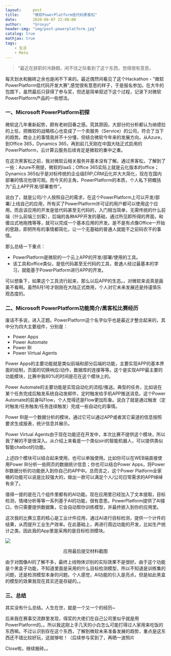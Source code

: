 ```yaml
---
layout:     post
title:      "微软PowerPlatform低代码黑客松"
date:       2020-06-07 22:00:00
author:     "Groxyu"
header-img: "img/post-powerplatform.jpg"
catalog: true
mathjax: true
tags:
    - 生活
    - Meta
---
```


> “最近在辞职的冷静期，闲不住之际看到了这个东西，觉得很有意思。

每天划水和搬砖之余也是闲不下来的。最近偶然间看见了这个Hackathon - "微软PowerPlatform低代码开发大赛",感觉很有意思的样子，于是报名参加。在大牛的包围下，虽然最后只获得了参与奖，但还是简单叙述下这个过程，记录下对微软PowerPlatform产品的一些想法。

### 一、Microsoft PowerPlatform初探
微软这几年重新起势，颇有老树回春之感。究其原因，大部分的分析都认为纳德拉的上任，把微软的战略核心也变成了一个卖服务（Service）的公司，符合了当下的趋势。商业上的事情我并不十分懂，但结合微软今年来的发展方向，从Azure，到Office 365，Dynamics 365，再到前几天刚在中国大陆正式启用的PowerPlatform，云计算云服务后续肯定是微软的重中之重。

在这次黑客松之前，我对微软云相关服务并基本没有了解。通过黑客松，了解到了一些：Azure不用提，微软的IaaS；Office 365实际上就是云化版本的office；Dynamics 365似乎是对标传统的企业级ERP,CRM云化并大大简化，现在在国内部署的情况也很可观。而今天的主角，PowerPlatform的本质，个人私下把概括为“云上APP开发/部署套件”。

说白了，就是公司/个人按照自己的需求，在这个PowerPlatform上可以开发/部署/上线自己的应用，所有买了PowerPlatform许可证的用户都可以使用这个应用。而且该应用的开发是低代码甚至无代码的，入门相当简单，无需传统的什么前端（什么前端三剑客），后端的各种APP开发的基础，通过所见即所得的界面，和傻瓜式地拖拽等等，就可以完成一个基本应用的开发。是不是有点像Office一开始的思路，即把所有的事情都简化，让一个无基础的普通人就能干之前码农干的事情。

那么总结一下重点：
* PowerPlatform是微软的一个云上APP的开发/部署/使用的工具。
* 该工具和office类似，是低代码甚至无代码的工具，普通人经过最基本的学习，就能基于PowerPlatform进行APP的开发。

可以想象下，如果这个工具流行起来，那么以后APP的生态。。对微软来说真是画美不看啊。虽然6月1号才刚刚在大陆正式商用，个人对它未来发展还是持谨慎乐观态度的。

### 二、Microsoft PowerPlatform功能简介/黑客松比赛经历
废话不多说，进入正题。PowerPlatform这个名字似乎也是最近才整合起来的，其中分为四大主要组件，分别是：

* Power Apps
* Power Automate
* Power BI
* Power Virtual Agents

Power Apps的主要功能就是类似前端和部分后端的功能，主要实现APP的基本界面的绘制，页面的切换响应/动作，数据库的连接等等。这个是实现APP最主要的功能模块，比赛中我80%的时间是花在这个模块上的。

Power Automate的主要功能是实现自动化的流程/推送。典型的任务，比如说在某个任务完成后触发系统自动发邮件，定时触发给手机APP推送消息。这个Power Automate的前身叫Flow，个人觉得还是Flow更加形象。说白了就是通过触发（定时触发/任务触发/任务连续触发）完成一些自动化的事情。

Power BI是一个数据分析的模块，通过它可以通过APP或者其它渠道的信息按照要求生成报表，统计信息并展示。

Power Virtual Agents由于现在功能还在开发中，本次比赛不提供这个模块，所以我了解的不是很深入。从介绍上来看是一个类似siri的智能机器人，可以提供类似智能chatbot的功能。

上述四个模块可以结合起来使用，也可以单独使用。比如你可以在WEB端直接使用Power BI分析一些网页的数据统计信息；你也可以结合Power Apps，将Power BI数据分析的功能嵌入到你自己的APP中。总而言之，这个Power Platform全家桶的功能可以说是比较强大的，做出一款可以满足个人/公司日常需求的APP绰绰有余了。

值得一提的是在几个组件里都有的AI功能。现在应用里已经加入了文本提取，目标检测，情绪分析等等一系列基于AI的功能，很有意思。PowerPlatform提供了AI接口，你只需要提供数据集，它会自动帮你训练模型，并最终嵌入到你的应用里。

这次我的比赛立意的核心是工业计件应用，通过AI进行目标检测，提供一个计件的结果，从而提升工业生产效率。在此基础上，再进行周边功能的开发，比如生产统计之类。因此我的App里是采用的是目标检测模块。

![](https://s1.ax1x.com/2020/06/09/t50A3t.png)
<center>
应用最后提交材料截图
</center>


由于对图像AI的了解不多，最终上线物体识别的实际效果不是很好。由于这个功能是个黑盒子功能，不知道里面是采用的什么目标检测模型，所以不知道是训练集的问题，还是检测模型本身的问题。个人感觉，AI功能的引入是亮点，但是如此黑盒的模型的效果我现在其实还是存疑的。。

### 三、总结
其实没有什么总结。人生在世，就是一个又一个的经历~

后来我在赛事交流群里发现，得奖的大佬们在自己公司里似乎就是用PowerPlatform的。。所以我这刚上手几天的小白怎么可能打得过人家用来吃饭的东西嘛。不过认识到存在这个东西，了解到微软未来准备发展的趋势，重点是这东西还不错比较好玩，这就够啦！（后续参与奖到了，再晒一波照片

Close啦，继续搬砖。。
